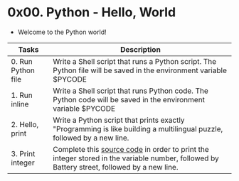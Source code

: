 # 0x00. Python - Hello, World

- Welcome to the Python world!

| Tasks                          | Description                                                                     |
| ------------------------------ | ------------------------------------------------------------------------------- |
| 0. Run Python file             | Write a Shell script that runs a Python script. The Python file will be saved in the environment variable $PYCODE |
| 1. Run inline                  | Write a Shell script that runs Python code. The Python code will be saved in the environment variable $PYCODE |
| 2. Hello, print                | Write a Python script that prints exactly "Programming is like building a multilingual puzzle, followed by a new line. |
| 3. Print integer               | Complete this [source code](https://github.com/holbertonschool/0x00.py/blob/master/3-print_number.py) in order to print the integer stored in the variable number, followed by Battery street, followed by a new line. |


